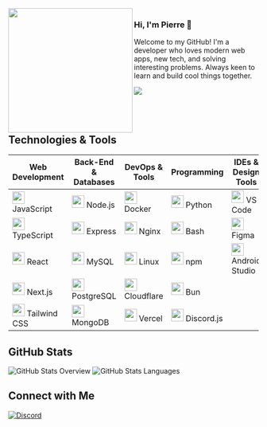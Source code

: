 <img align="left" width="250" height="auto" src="https://your-profile-picture-url-here">

### Hi, I'm Pierre 👋

Welcome to my GitHub! I'm a developer who loves modern web apps, new tech, and solving interesting problems. Always keen to learn and build cool things together.

[![](https://komarev.com/ghpvc/?username=pierre-mateke&color=007bff&label=Profile+Views&style=for-the-badge)]() 

<br><br>

## Technologies & Tools

| **Web Development**                                                                                                                                                                          | **Back-End & Databases**                                                                                                                                                          | **DevOps & Tools**                                                                                                                                                      | **Programming**                                                                                                                                             | **IDEs & Design Tools**                                                                                                                                                  |
|-----------------------------------------------------------------------------------------------------------------------------------------------------------------------------------------------|-------------------------------------------------------------------------------------------------------------------------------------------------------------------------------------|-------------------------------------------------------------------------------------------------------------------------------------------------------------------------|-------------------------------------------------------------------------------------------------------------------------------------------------------------|--------------------------------------------------------------------------------------------------------------------------------------------------------------------------|
| <code><img height="25" src="https://skillicons.dev/icons?i=js"></code> JavaScript                                          | <code><img height="25" src="https://skillicons.dev/icons?i=nodejs"></code> Node.js                                      | <code><img height="25" src="https://skillicons.dev/icons?i=docker"></code> Docker                                   | <code><img height="25" src="https://skillicons.dev/icons?i=py"></code> Python                                                          | <code><img height="25" src="https://skillicons.dev/icons?i=vscode"></code> VS Code                                           |
| <code><img height="25" src="https://skillicons.dev/icons?i=ts"></code> TypeScript                                          | <code><img height="25" src="https://skillicons.dev/icons?i=express"></code> Express                                    | <code><img height="25" src="https://skillicons.dev/icons?i=nginx"></code> Nginx                                     | <code><img height="25" src="https://skillicons.dev/icons?i=bash"></code> Bash                                                            | <code><img height="25" src="https://skillicons.dev/icons?i=figma"></code> Figma                                           |
| <code><img height="25" src="https://skillicons.dev/icons?i=react"></code> React                                                  | <code><img height="25" src="https://skillicons.dev/icons?i=mysql"></code> MySQL                                          | <code><img height="25" src="https://skillicons.dev/icons?i=linux"></code> Linux                                    | <code><img height="25" src="https://skillicons.dev/icons?i=npm"></code> npm                                                              | <code><img height="25" src="https://skillicons.dev/icons?i=androidstudio"></code> Android Studio                      |
| <code><img height="25" src="https://skillicons.dev/icons?i=nextjs"></code> Next.js                                              | <code><img height="25" src="https://skillicons.dev/icons?i=postgres"></code> PostgreSQL                            | <code><img height="25" src="https://skillicons.dev/icons?i=cloudflare"></code> Cloudflare                      | <code><img height="25" src="https://skillicons.dev/icons?i=bun"></code> Bun                                                              |                                                                                                                                                                                         |
| <code><img height="25" src="https://skillicons.dev/icons?i=tailwind"></code> Tailwind CSS                                  | <code><img height="25" src="https://skillicons.dev/icons?i=mongodb"></code> MongoDB                                    | <code><img height="25" src="https://skillicons.dev/icons?i=vercel"></code> Vercel                                 | <code><img height="25" src="https://skillicons.dev/icons?i=discordjs"></code> Discord.js                                                |                                                                                                                                                                                         |


## GitHub Stats
<picture>
  <source srcset="https://raw.githubusercontent.com/pierremateke/github-stats/master/generated/overview.svg#gh-dark-mode-only" media="(prefers-color-scheme: dark)" />
  <source srcset="https://raw.githubusercontent.com/pierremateke/github-stats/master/generated/overview.svg#gh-light-mode-only" media="(prefers-color-scheme: light)" />
  <img src="https://raw.githubusercontent.com/pierremateke/github-stats/master/generated/overview.svg" alt="GitHub Stats Overview" />
</picture>
<picture>
  <source srcset="https://raw.githubusercontent.com/pierremateke/github-stats/master/generated/languages.svg#gh-dark-mode-only" media="(prefers-color-scheme: dark)" />
  <source srcset="https://raw.githubusercontent.com/pierremateke/github-stats/master/generated/languages.svg#gh-light-mode-only" media="(prefers-color-scheme: light)" />
  <img src="https://raw.githubusercontent.com/pierremateke/github-stats/master/generated/languages.svg" alt="GitHub Stats Languages" />
</picture>

## Connect with Me
[![Discord](https://img.shields.io/badge/Discord-5865F2?style=for-the-badge&logo=discord&logoColor=white)](https://discord.com/users/934085062683684874)
